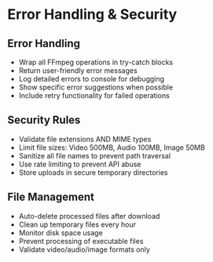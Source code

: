 # Error Handling & Security

## Error Handling
- Wrap all FFmpeg operations in try-catch blocks
- Return user-friendly error messages
- Log detailed errors to console for debugging
- Show specific error suggestions when possible
- Include retry functionality for failed operations

## Security Rules
- Validate file extensions AND MIME types
- Limit file sizes: Video 500MB, Audio 100MB, Image 50MB
- Sanitize all file names to prevent path traversal
- Use rate limiting to prevent API abuse
- Store uploads in secure temporary directories

## File Management
- Auto-delete processed files after download
- Clean up temporary files every hour
- Monitor disk space usage
- Prevent processing of executable files
- Validate video/audio/image formats only
